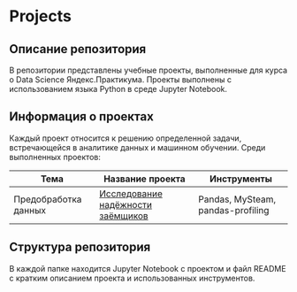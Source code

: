 # Projects

## Описание репозитория 

В репозитории представлены учебные проекты, выполненные для курса о Data Science Яндекс.Практикума. Проекты выполнены с использованием языка Python в среде Jupyter Notebook.

## Информация о проектах

Каждый проект относится к решению определенной задачи, встречающейся в аналитике данных и машинном обучении. Среди выполненных проектов:


|Тема   |Название проекта   |Инструменты   |
|---|---|---|
|Предобработка данных   |[Исследование надёжности заёмщиков]   |Pandas, MySteam, pandas-profiling   |


  [Исследование надёжности заёмщиков]: https://github.com/Bars0013/Projects/blob/main/Исследование%20надёжности%20заёмщиков.ipynb        "Предобработка данных"
  
  
## Структура репозитория

В каждой папке находится Jupyter Notebook с проектом и файл README с кратким описанием проекта и использованных инструментов.
